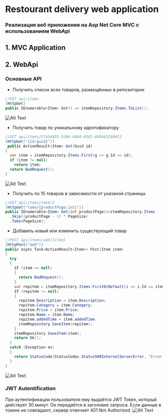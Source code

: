 # Restourant delivery web application

### Реализация веб приложения на Asp Net Core MVC с использованием WebApi
## 1. MVC Application

## 2. WebApi
### Основные API
+ Получить список всех товаров, размещённых в репозитории
```csharp
//GET api/items
[HttpGet]
public IEnumerable<Item> Get() => itemRepository.Items.ToList();
```
![Alt Text](https://s8.gifyu.com/images/api_items.gif)
+ Получить товар по уникальному идентификатору
```csharp
//GET api/items/F74349D5-52B4-4A4A-0382-08DA02C684C5
[HttpGet("{id:guid}")]
 public ActionResult<Item> Get(Guid id)
{
  var item = itemRepository.Items.First(g => g.Id == id);
  if (item != null)
    return item;
  return BadRequest();
}
```
![Alt Text](https://s8.gifyu.com/images/api_items_id.gif)
+ Получить по 15 товаров в зависимости от указаной страницы
```csharp
//GET api/items/take/2
[HttpGet("take/{productPage:int}")]
public IEnumerable<Item> Get(int productPage)=>itemRepository.Items
  .Skip((productPage - 1) * PageSize)
  .Take(PageSize);
```
+ Добавить новый или изменить существующий товар
```csharp
//POST api/items/add/{item}
[HttpPost("add")]
public async Task<ActionResult<Item>> Post(Item item)
{
  try
  {
    if (item == null)
    {
      return BadRequest();
    }
    var repitem = itemRepository.Items.FirstOrDefault(i => i.Id == item.Id);
    if (repitem != null)
    {
      repitem.Description = item.Description;
      repitem.Category = item.Category;
      repitem.Price = item.Price;
      repitem.Name = item.Name;
      repitem.addedTime = item.addedTime;
      itemRepository.SaveItem(repitem);
    }
    itemRepository.SaveItem(item);
    return Ok();
  }
  catch (Exception ex)
  {
    return StatusCode(StatusCodes.Status500InternalServerError, "Error retrieving data from the database");
  }
}
```
![Alt Text](https://s8.gifyu.com/images/api_items_add.gif)

### JWT Autentification
При аутентификации пользователя ему выдаётся JWT Token, который действует 30 минут. Он передаётся в заголовке запроса.
Если данные в токене не совпадают, сервер отвечает 401 Not Authorized.
![Alt Text](https://s8.gifyu.com/images/api_accounts.gif)

